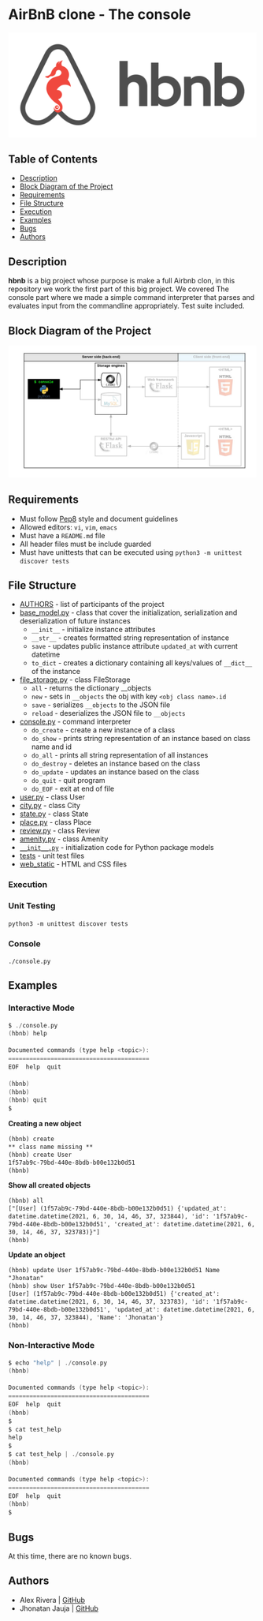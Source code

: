 # AirBnB clone - The console

![holberton_airbnb_logo](images/Airbnb_clone.png)

## Table of Contents

* [Description](#description)
* [Block Diagram of the Project](#Diagram)
* [Requirements](#requirements)
* [File Structure](#file-structure)
* [Execution](#execution)
* [Examples](#examples)
* [Bugs](#bugs)
* [Authors](#authors)

## Description

**hbnb** is a big project whose purpose is make a full Airbnb clon, in this repository we work the first part of this big project. We covered The console part where we made a simple command interpreter that parses and evaluates input from the commandline appropriately. Test suite included.

## Block Diagram of the Project

![holberton_airbnb_logo](images/Diagram_project_airbnb.png)

## Requirements

* Must follow [Pep8](https://www.python.org/dev/peps/pep-0008/) style and document guidelines
* Allowed editors: `vi`, `vim`, `emacs`
* Must have a `README.md` file
* All header files must be include guarded
* Must have unittests that can be executed using `python3 -m unittest discover tests`

## File Structure

* [AUTHORS](AUTHORS) - list of participants of the project
* [base_model.py](/models/base_model.py) - class that cover the initialization, serialization and deserialization of future instances
  * `__init__` - initialize instance attributes
  * `__str__` - creates formatted string representation of instance
  * `save` - updates public instance attribute `updated_at` with current datetime
  * `to_dict` - creates a dictionary containing all keys/values of `__dict__` of the instance
* [file_storage.py](/models/engine/file_storage.py) - class FileStorage
  * `all` - returns the dictionary __objects
  * `new` - sets in `__objects` the obj with key `<obj class name>.id`
  * `save` - serializes `__objects` to the JSON file
  * `reload` - deserializes the JSON file to `__objects`
* [console.py](console.py) - command interpreter
  * `do_create` - create a new instance of a class
  * `do_show` - prints string representation of an instance based on class name and id
  * `do_all` - prints all string representation of all instances
  * `do_destroy` - deletes an instance based on the class
  * `do_update` - updates an instance based on the class
  * `do_quit` - quit program
  * `do_EOF` - exit at end of file
* [user.py](/models/user.py) - class User
* [city.py](/models/city.py) - class City
* [state.py](/models/state.py) - class State
* [place.py](/models/place.py) - class Place
* [review.py](/models/review.py) - class Review
* [amenity.py](/models/amenity.py) - class Amenity
* [`__init__.py`](/models/__init__.py) - initialization code for Python package models
* [tests](/tests/) - unit test files
* [web_static](/web_static/103-index.html) - HTML and CSS files

### Execution

### Unit Testing

```python3 -m unittest discover tests```

### Console

```./console.py```

## Examples

### Interactive Mode

```c
$ ./console.py
(hbnb) help

Documented commands (type help <topic>):
========================================
EOF  help  quit

(hbnb) 
(hbnb) 
(hbnb) quit
$
```
**Creating a new object**
```
(hbnb) create
** class name missing **
(hbnb) create User
1f57ab9c-79bd-440e-8bdb-b00e132b0d51
(hbnb)
```
**Show all created objects**
```
(hbnb) all
["[User] (1f57ab9c-79bd-440e-8bdb-b00e132b0d51) {'updated_at': datetime.datetime(2021, 6, 30, 14, 46, 37, 323844), 'id': '1f57ab9c-79bd-440e-8bdb-b00e132b0d51', 'created_at': datetime.datetime(2021, 6, 30, 14, 46, 37, 323783)}"]
(hbnb)
```
**Update an object**
```
(hbnb) update User 1f57ab9c-79bd-440e-8bdb-b00e132b0d51 Name "Jhonatan"
(hbnb) show User 1f57ab9c-79bd-440e-8bdb-b00e132b0d51
[User] (1f57ab9c-79bd-440e-8bdb-b00e132b0d51) {'created_at': datetime.datetime(2021, 6, 30, 14, 46, 37, 323783), 'id': '1f57ab9c-79bd-440e-8bdb-b00e132b0d51', 'updated_at': datetime.datetime(2021, 6, 30, 14, 46, 37, 323844), 'Name': 'Jhonatan'}
(hbnb)
```
### Non-Interactive Mode

```c
$ echo "help" | ./console.py
(hbnb)

Documented commands (type help <topic>):
========================================
EOF  help  quit
(hbnb)
$
$ cat test_help
help
$
$ cat test_help | ./console.py
(hbnb)

Documented commands (type help <topic>):
========================================
EOF  help  quit
(hbnb) 
$
```

## Bugs

At this time, there are no known bugs.

## Authors

* Alex Rivera | [GitHub](https://github.com/alexriveracruz4)
* Jhonatan Jauja | [GitHub](https://github.com/jhonnjc15)

